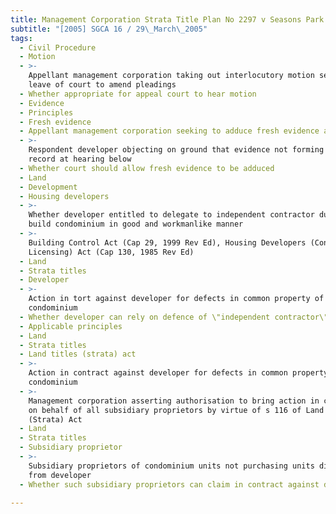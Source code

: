 ```yaml
---
title: Management Corporation Strata Title Plan No 2297 v Seasons Park Ltd
subtitle: "[2005] SGCA 16 / 29\_March\_2005"
tags:
  - Civil Procedure
  - Motion
  - >-
    Appellant management corporation taking out interlocutory motion seeking
    leave of court to amend pleadings
  - Whether appropriate for appeal court to hear motion
  - Evidence
  - Principles
  - Fresh evidence
  - Appellant management corporation seeking to adduce fresh evidence at appeal
  - >-
    Respondent developer objecting on ground that evidence not forming part of
    record at hearing below
  - Whether court should allow fresh evidence to be adduced
  - Land
  - Development
  - Housing developers
  - >-
    Whether developer entitled to delegate to independent contractor duty to
    build condominium in good and workmanlike manner
  - >-
    Building Control Act (Cap 29, 1999 Rev Ed), Housing Developers (Control and
    Licensing) Act (Cap 130, 1985 Rev Ed)
  - Land
  - Strata titles
  - Developer
  - >-
    Action in tort against developer for defects in common property of
    condominium
  - Whether developer can rely on defence of \"independent contractor\"
  - Applicable principles
  - Land
  - Strata titles
  - Land titles (strata) act
  - >-
    Action in contract against developer for defects in common property of
    condominium
  - >-
    Management corporation asserting authorisation to bring action in contract
    on behalf of all subsidiary proprietors by virtue of s 116 of Land Titles
    (Strata) Act
  - Land
  - Strata titles
  - Subsidiary proprietor
  - >-
    Subsidiary proprietors of condominium units not purchasing units directly
    from developer
  - Whether such subsidiary proprietors can claim in contract against developer

---
```


